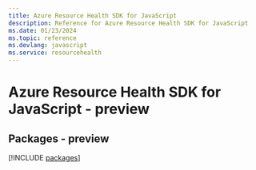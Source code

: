 ```yaml
---
title: Azure Resource Health SDK for JavaScript
description: Reference for Azure Resource Health SDK for JavaScript
ms.date: 01/23/2024
ms.topic: reference
ms.devlang: javascript
ms.service: resourcehealth
---
```

# Azure Resource Health SDK for JavaScript - preview
## Packages - preview
[!INCLUDE [packages](resource-health-index.md)]